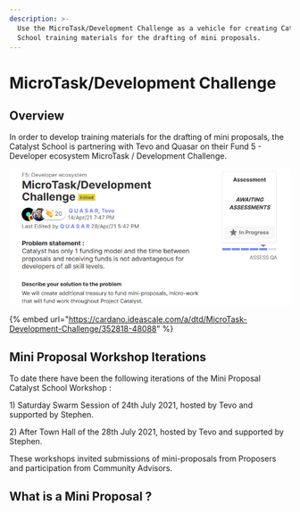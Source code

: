 ```yaml
---
description: >-
  Use the MicroTask/Development Challenge as a vehicle for creating Catalyst
  School training materials for the drafting of mini proposals.
---
```


# MicroTask/Development Challenge

## Overview

In order to develop training materials for the drafting of mini proposals, the Catalyst School is partnering with Tevo and Quasar on their Fund 5 - Developer ecosystem MicroTask / Development Challenge.

![F5 : Developer ecosystem proposal](../.gitbook/assets/2021-07-25-13-.png)

{% embed url="https://cardano.ideascale.com/a/dtd/MicroTask-Development-Challenge/352818-48088" %}

## Mini Proposal Workshop Iterations

To date there have been the following iterations of the Mini Proposal Catalyst School Workshop :

1\) Saturday Swarm Session of 24th July 2021, hosted by Tevo and supported by Stephen.

2\) After Town Hall of the 28th July 2021, hosted by Tevo and supported by Stephen.

These workshops invited submissions of mini-proposals from Proposers and participation from Community Advisors.

## What is a Mini Proposal ?



